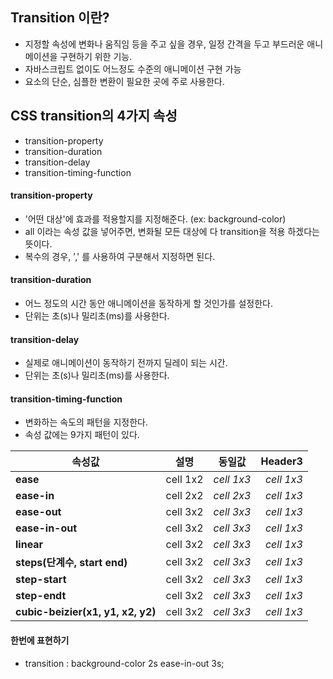 ## Transition 이란?

- 지정할 속성에 변화나 움직임 등을 주고 싶을 경우, 일정 간격을 두고 부드러운 애니메이션을 구현하기 위한 기능.
- 자바스크립트 없이도 어느정도 수준의 애니메이션 구현 가능
- 요소의 단순, 심플한 변환이 필요한 곳에 주로 사용한다.

## CSS transition의 4가지 속성
- transition-property
- transition-duration
- transition-delay
- transition-timing-function


#### transition-property
- '어떤 대상'에 효과를 적용할지를 지정해준다. (ex: background-color)
- all 이라는 속성 값을 넣어주면, 변화될 모든 대상에 다 transition을 적용 하겠다는 뜻이다.
- 복수의 경우, ',' 를 사용하여 구분해서 지정하면 된다.

#### transition-duration
- 어느 정도의 시간 동안 애니메이션을 동작하게 할 것인가를 설정한다.
- 단위는 초(s)나 밀리초(ms)를 사용한다.

#### transition-delay
- 실제로 애니메이션이 동작하기 전까지 딜레이 되는 시간.
- 단위는 초(s)나 밀리초(ms)를 사용한다.

#### transition-timing-function
- 변화하는 속도의 패턴을 지정한다.
- 속성 값에는 9가지 패턴이 있다.

|<center>속성값</center>|<center>설명</center>|<center>동일값</center>|<center>Header3</center>|
|:--------|:--------:|--------:|--------:|
|**ease**|<center>cell 1x2 </center>|*cell 1x3*|*cell 1x3*|
|**ease-in**|<center>cell 2x2 </center>|*cell 2x3*|*cell 1x3*|
|**ease-out**|<center>cell 3x2 </center>|*cell 3x3*|*cell 1x3*|
|**ease-in-out**|<center>cell 3x2 </center>|*cell 3x3*|*cell 1x3*|
|**linear**|<center>cell 3x2 </center>|*cell 3x3*|*cell 1x3*|
|**steps(단계수, start end)**|<center>cell 3x2 </center>|*cell 3x3*|*cell 1x3*|
|**step-start**|<center>cell 3x2 </center>|*cell 3x3*|*cell 1x3*|
|**step-endt**|<center>cell 3x2 </center>|*cell 3x3*|*cell 1x3*|
|**cubic-beizier(x1, y1, x2, y2)**|<center>cell 3x2 </center>|*cell 3x3*|*cell 1x3*|


#### 한번에 표현하기
- transition : background-color 2s ease-in-out 3s;






